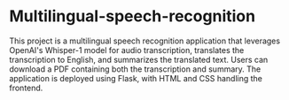 # Multilingual-speech-recognition
This project is a multilingual speech recognition application that leverages OpenAI's Whisper-1 model for audio transcription, translates the transcription to English, and summarizes the translated text. Users can download a PDF containing both the transcription and summary. The application is deployed using Flask, with HTML and CSS handling the frontend.
